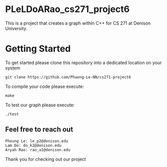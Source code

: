 # PLeLDoARao_cs271_project6
This is a project that creates a graph within C++ for CS 271 at Denison University.

# Getting Started
To get started please clone this repository into a dedicated location on your system

``git clone https://github.com/Phuong-Le-NN/cs271-project6``

To compile your code please execute:

``make``

To test our graph please execute:

``./test``

## Feel free to reach out

    Phoung Le: le_p2@denison.edu
    Lam Do: do_k2@denison.edu
    Aryah Rao: rao_a1@denison.edu

Thank you for checking out our project 
